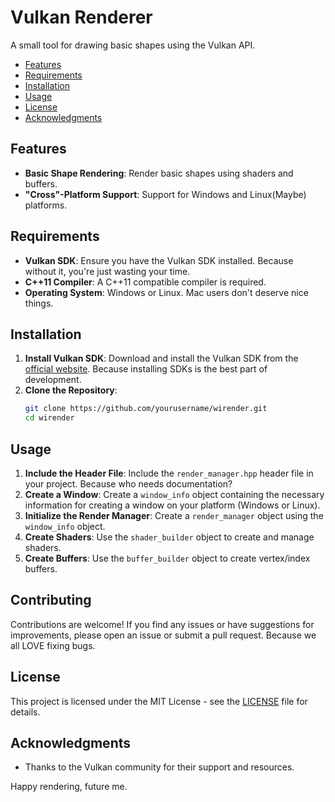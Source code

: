# Vulkan Renderer

A small tool for drawing basic shapes using the Vulkan API.

- [Features](#features)
- [Requirements](#requirements)
- [Installation](#installation)
- [Usage](#usage)
- [License](#License)
- [Acknowledgments](#Acknowledgments)

## Features
- **Basic Shape Rendering**: Render basic shapes using shaders and buffers.
- **"Cross"-Platform Support**: Support for Windows and Linux(Maybe) platforms.

## Requirements

- **Vulkan SDK**: Ensure you have the Vulkan SDK installed. Because without it, you're just wasting your time.
- **C++11 Compiler**: A C++11 compatible compiler is required.
- **Operating System**: Windows or Linux. Mac users don't deserve nice things.

## Installation

1. **Install Vulkan SDK**: Download and install the Vulkan SDK from the [official website](https://www.lunarg.com/vulkan-sdk/). Because installing SDKs is the best part of development.
2. **Clone the Repository**:
    ```sh
    git clone https://github.com/yourusername/wirender.git
    cd wirender
    ```

## Usage

1. **Include the Header File**: Include the `render_manager.hpp` header file in your project. Because who needs documentation?
2. **Create a Window**: Create a `window_info` object containing the necessary information for creating a window on your platform (Windows or Linux).
3. **Initialize the Render Manager**: Create a `render_manager` object using the `window_info` object.
4. **Create Shaders**: Use the `shader_builder` object to create and manage shaders.
5. **Create Buffers**: Use the `buffer_builder` object to create vertex/index buffers.

## Contributing

Contributions are welcome! If you find any issues or have suggestions for improvements, please open an issue or submit a pull request. Because we all LOVE fixing bugs.

## License

This project is licensed under the MIT License - see the [LICENSE](LICENSE) file for details.

## Acknowledgments

- Thanks to the Vulkan community for their support and resources.

Happy rendering, future me.
